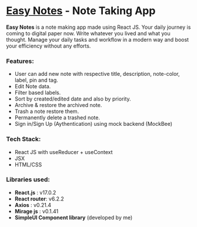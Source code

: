# [Easy Notes](https://notesfeed.netlify.app) - Note Taking App

**Easy Notes** is a note making app made using React JS. Your daily journey is coming to digital paper now. Write whatever you lived and what you thought. Manage your daily tasks and workflow in a modern way and boost your efficiency without any efforts.

### Features:

- User can add new note with respective title, description, note-color, label, pin and tag.
- Edit Note data.
- Filter based labels.
- Sort by created/edited date and also by priority.
- Archive & restore the archived note.
- Trash a note restore them.
- Permanently delete a trashed note.
- Sign in/Sign Up (Aythentication) using mock backend (MockBee)

### Tech Stack: 

- React JS with useReducer + useContext
- JSX
- HTML/CSS

### Libraries used:

- **React.js** : v17.0.2
- **React router**: v6.2.2
- **Axios** : v0.21.4
- **Mirage js** : v0.1.41
- **SimpleUI Component library** (developed by me)
